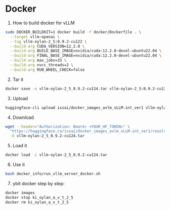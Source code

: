 # Docker


1. How to build docker for vLLM

```bash
sudo DOCKER_BUILDKIT=1 docker build -f docker/Dockerfile . \
  --target vllm-openai \
  --tag vllm-oylan-2_5:0.9.2-cu122 \
  --build-arg CUDA_VERSION=12.2.0 \
  --build-arg BUILD_BASE_IMAGE=nvidia/cuda:12.2.0-devel-ubuntu22.04 \
  --build-arg FINAL_BASE_IMAGE=nvidia/cuda:12.2.0-devel-ubuntu22.04 \
  --build-arg max_jobs=33 \
  --build-arg nvcc_threads=2 \
  --build-arg RUN_WHEEL_CHECK=false
```


2. Tar it

```bash
docker save -o vllm-oylan-2_5_0.9.2-cu124.tar vllm-oylan-2_5:0.9.2-cu124
```

3. Upload

```bash
huggingface-cli upload issai/docker_images_avlm_vLLM-int_ver1 vllm-oylan-2_5_0.9.2-cu124.tar
```

4. Download

```bash
wget --header="Authorization: Bearer <YOUR_HF_TOKEN>" \
  "https://huggingface.co/issai/docker_images_avlm_vLLM-int_ver1/resolve/main/vllm-oylan-2_5_0.9.2-cu124.tar" \
  -O vllm-oylan-2_5_0.9.2-cu124.tar
```

5. Load it 

```bash
docker load -i vllm-oylan-2_5_0.9.2-cu124.tar
```

6. Use it

```bash
bash docker_info/run_vllm_server_docker.sh
```

7. ybit docker step by step:

```bash
docker images
docker stop ki_oylan_a_v_t_2_5
docker rm ki_oylan_a_v_t_2_5
```